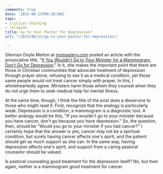 ```yaml
---
comments: true
date: '2015-08-13T09:39:00Z'
tags:
- critical-thinking
- religion
title: Go to Your Pastor for Depression?
url: "/2015/08/13/go-to-your-pastor-for-depression/"

---
```

Glennon Doyle Melton at [momastery.com](http://momastery.com/blog/) posted an article with the provocative title, "[If You Wouldn’t Go to Your Minister for a Mammogram, Don’t Go for Depression](http://momastery.com/blog/2015/08/12/ministers-depression/?utm_content=bufferff8d8&utm_medium=social&utm_source=twitter.com&utm_campaign=buffer)." In it, she makes the important point that there are those in Christian communities that advocate treatment of depression through prayer alone, refusing to see it as a medical condition, yet those same people would not treat cancer simply with prayer. In this, I wholeheartedly agree. Ministers harm those whom they counsel when they do not urge them to seek medical help for mental illness.

At the same time, though, I think the title of the post does a disservice to those who might read it. First, recognize that the analogy is particularly weak. Depression is a condition, a mammogram is a diagnostic tool. A better analogy would be this, "If you wouldn't go to your minister because you have cancer, don't go because you have depression." So, the question, then, should be "Would you go to your minister if you had cancer?" I certainly hope that the answer is yes; cancer may not be a spiritual condition, but surely having cancer affects one's spirit, and the patient should get as much support as she can. In the same way, having depression affects one's spirit, and support from a caring pastoral counselor should be valued.

Is pastoral counseling good treatment for the depression itself? No, but then again, neither is a mammogram good treatment for cancer.
